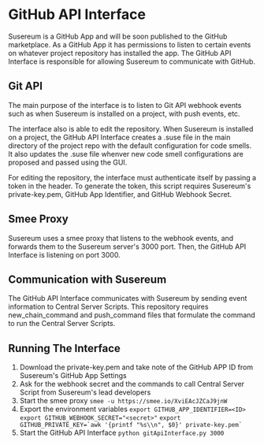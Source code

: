 # GitHub API Interface
Susereum is a GitHub App and will be soon published to the GitHub marketplace. As a GitHub App it has permissions to listen to certain events on whatever project repository has installed the app. The GitHub API Interface is responsible for allowing Susereum to communicate with GitHub.

## Git API
The main purpose of the interface is to listen to Git API webhook events such as when Susereum is installed on a project, with push events, etc.

The interface also is able to edit the repository. When Susereum is installed on a project, the GitHub API Interface creates a .suse file in the main directory of the project repo with the default configuration for code smells. It also updates the .suse file whenver new code smell configurations are proposed and passed using the GUI.

For editing the repository, the interface must authenticate itself by passing a token in the header. To generate the token, this script requires Susereum's private-key.pem, GitHub App Identifier, and GitHub Webhook Secret.

## Smee Proxy
Susereum uses a smee proxy that listens to the webhook events, and forwards them to the Susereum server's 3000 port. Then, the GitHub API Interface is listening on port 3000.

## Communication with Susereum
The GitHub API Interface communicates with Susereum by sending event information to Central Server Scripts. This repository requires new_chain_command and push_command files that formulate the command to run the Central Server Scripts. 

## Running The Interface
1. Download the private-key.pem and take note of the GitHub APP ID from Susereum's GitHub App Settings
2. Ask for the webhook secret and the commands to call Central Server Script from Susereum's lead developers
3. Start the smee proxy
`smee -u https://smee.io/XviEAcJZCaJ9jnW`
4. Export the environment variables
`export GITHUB_APP_IDENTIFIER=<ID>`
`export GITHUB_WEBHOOK_SECRET="<secret>"`
``export GITHUB_PRIVATE_KEY=`awk '{printf "%s\\n", $0}' private-key.pem` ``
5. Start the GitHub API Interface
`python gitApiInterface.py 3000`
